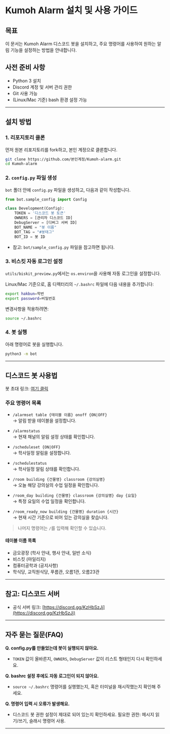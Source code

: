 # Kumoh Alarm 설치 및 사용 가이드

## 목표
이 문서는 Kumoh Alarm 디스코드 봇을 설치하고, 주요 명령어를 사용하여 원하는 알림 기능을 설정하는 방법을 안내합니다.

## 사전 준비 사항
- Python 3 설치
- Discord 계정 및 서버 관리 권한
- Git 사용 가능
- (Linux/Mac 기준) bash 환경 설정 가능

---

## 설치 방법

### 1. 리포지토리 클론
먼저 원본 리포지토리를 fork하고, 본인 계정으로 클론합니다.

```bash
git clone https://github.com/본인계정/Kumoh-alarm.git
cd Kumoh-alarm
```

### 2. `config.py` 파일 생성
`bot` 폴더 안에 `config.py` 파일을 생성하고, 다음과 같이 작성합니다.

```python
from bot.sample_config import Config

class Development(Config):
    TOKEN = '디스코드 봇 토큰'
    OWNERS = [관리자 디스코드 ID]
    DebugServer = [디버그 서버 ID]
    BOT_NAME = "봇 이름"
    BOT_TAG = "#봇태그"
    BOT_ID = 봇 ID
```
- 참고: `bot/sample_config.py` 파일을 참고하면 됩니다.

### 3. 비스킷 자동 로그인 설정
`utils/biskit_preview.py`에서는 `os.environ`을 사용해 자동 로그인을 설정합니다.

Linux/Mac 기준으로, 홈 디렉터리의 `~/.bashrc` 파일에 다음 내용을 추가합니다:

```bash
export hakbun=학번
export password=비밀번호
```

변경사항을 적용하려면:

```bash
source ~/.bashrc
```

### 4. 봇 실행
아래 명령어로 봇을 실행합니다.

```bash
python3 -m bot
```

---

## 디스코드 봇 사용법

봇 초대 링크: [여기 클릭](https://discord.com/oauth2/authorize?client_id=1358754351262208021&permissions=1689384584214592&integration_type=0&scope=bot)

### 주요 명령어 목록

- `/alarmset table {테이블 이름} onoff {ON|OFF}`  
  → 알림 받을 테이블을 설정합니다.

- `/alarmstatus`  
  → 현재 채널의 알림 설정 상태를 확인합니다.

- `/scheduleset {ON|OFF}`  
  → 학사일정 알림을 설정합니다.

- `/schedulestatus`  
  → 학사일정 알림 상태를 확인합니다.

- `/room building {건물명} classroom {강의실명}`  
  → 오늘 해당 강의실의 수업 일정을 확인합니다.

- `/room_day building {건물명} classroom {강의실명} day {요일}`  
  → 특정 요일의 수업 일정을 확인합니다.

- `/room_ready_now building {건물명} duration {시간}`  
  → 현재 시간 기준으로 비어 있는 강의실을 찾습니다.

> 나머지 명령어는 `/`를 입력해 확인할 수 있습니다.

#### 테이블 이름 목록
- 금오광장 (학사 안내, 행사 안내, 일반 소식)
- 비스킷 (마일리지)
- 컴퓨터공학과 (공지사항)
- 학식당, 교직원식당, 푸름관, 오름1관, 오름23관

---

## 참고: 디스코드 서버
- 공식 서버 링크: [https://discord.gg/KzHbSzJj](https://discord.gg/KzHbSzJj)

---

## 자주 묻는 질문(FAQ)

**Q. config.py를 만들었는데 봇이 실행되지 않아요.**  
- `TOKEN` 값이 올바른지, `OWNERS`, `DebugServer` 값이 리스트 형태인지 다시 확인하세요.

**Q. bashrc 설정 후에도 자동 로그인이 되지 않아요.**  
- `source ~/.bashrc` 명령어를 실행했는지, 혹은 터미널을 재시작했는지 확인해 주세요.

**Q. 명령어 입력 시 오류가 발생해요.**  
- 디스코드 봇 권한 설정이 제대로 되어 있는지 확인하세요. 필요한 권한: 메시지 읽기/쓰기, 슬래시 명령어 사용.

---
